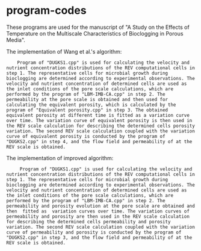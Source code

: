 # program-codes
These programs are used for the manuscript of "A Study on the Effects of Temperature on the Multiscale Characteristics of Bioclogging in Porous Media".

The implementation of Wang et al.'s algorithm:

        Program of "DUGKS1.cpp" is used for calculating the velocity and nutrient concentration distributions of the REV computational cells in step 1. The representative cells for microbial growth during bioclogging are determined according to experimental observations. The velocity and nutrient concentration of determined cells are used as the inlet conditions of the pore scale calculations, which are performed by the program of "LBM-IMB-CA.cpp" in step 2. The permeability at the pore scale is obtained and then used for calculating the equivalent porosity, which is calculated by the program of "Equivalent porosity.cpp" in step 3. The obtained equivalent porosity at different time is fitted as a variation curve over time. The variation curve of equivalent porosity is then used in the REV scale calculation for describing the determined cells porosity variation. The second REV scale calculation coupled with the variation curve of equivalent porosity is conducted by the program of "DUGKS2.cpp" in step 4, and the flow field and permeability of at the REV scale is obtained.

The implementation of improved algorithm:

         Program of "DUGKS1.cpp" is used for calculating the velocity and nutrient concentration distributions of the REV computational cells in step 1. The representative cells for microbial growth during bioclogging are determined according to experimental observations. The velocity and nutrient concentration of determined cells are used as the inlet conditions of the pore scale calculations, which are performed by the program of "LBM-IMB-CA.cpp" in step 2. The permeability and porosity evolution at the pore scale are obtained and then  fitted as  variation curves over time. The variation curves of permeability and porosity are then used in the REV scale calculation for describing the determined cells permeability and porosity variation. The second REV scale calculation coupled with the variation curve of permeability and porosity is conducted by the program of "DUGKS2.cpp" in step 3, and the flow field and permeability of at the REV scale is obtained.

